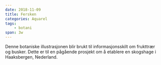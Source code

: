 ```yaml
---
date: 2018-11-09
title: Fersken
categories: Aquarel
tags:
    - botani
span: 3w
---
```

Denne botaniske illustrasjonen blir brukt til informasjonsskilt om frukttrær og busker. Dette er til en pågående prosjekt om å etablere en skogshage i Haaksbergen, Nederland.